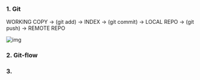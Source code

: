 ### 1. Git
WORKING COPY -> (git add) -> INDEX -> (git commit) -> LOCAL REPO -> (git push) -> REMOTE REPO

![img](https://about.gitlab.com/images/git_flow/four_stages.png)

### 2. Git-flow


### 3. 